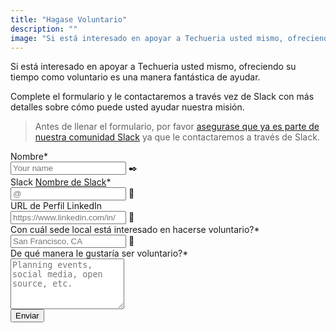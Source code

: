 ```yaml
---
title: "Hagase Voluntario"
description: ""
image: "Si está interesado en apoyar a Techueria usted mismo, ofreciendo su tiempo como voluntario es una manera fantástica de ayudar."
---
```


Si está interesado en apoyar a Techueria usted mismo, ofreciendo su tiempo como voluntario es una manera fantástica de ayudar.

Complete el formulario y le contactaremos a través vez de Slack con más detalles sobre cómo puede usted ayudar nuestra misión. 

> Antes de llenar el formulario, por favor [asegurase que ya es parte de nuestra comunidad Slack](/communities/slack) ya que le contactaremos a través de Slack.

<form name="Volunteer" method="POST" data-netlify="true">
  <input type="hidden" aria-label="Subject" name="_subject" value="Techqueria - Volunteer">
  <div class="field">
    <label class="label">Nombre*</label>
    <div class="control has-icons-left">
      <input class="input" aria-label="Name" autocomplete="on" type="text" name="name" placeholder="Your name" required>
      <span class="icon is-left">
        ✒️
      </span>
    </div>
  </div>
  <div class="field">
    <label class="label">Slack <a href="https://get.slack.help/hc/en-us/articles/216360827-Change-your-display-name" target="_blank" rel="noopener">Nombre de Slack</a>*</label>
    <div class="control has-icons-left">
      <input class="input" aria-label="Slack Handle" autocomplete="on" type="text" name="slack" placeholder="@" required>
      <span class="icon is-left">
        💬
      </span>
    </div>
  </div>
  <div class="field">
    <label class="label">URL de Perfil LinkedIn </label>
    <div class="control has-icons-left">
      <input class="input" aria-label="Organization" autocomplete="on" type="url" name="organization" placeholder="https://www.linkedin.com/in/" required>
      <span class="icon is-left">
        💼
      </span>
    </div>
  </div>
  <div class="field">
    <label class="label">Con cuál sede local está interesado en hacerse voluntario?*</label>
    <div class="control has-icons-left">
      <input class="input" aria-label="Location" autocomplete="on" type="text" name="location" placeholder="San Francisco, CA" required>
      <span class="icon is-left">
        📍
      </span>
    </div>
  </div>
  <div class="field">
    <label class="label">De qué manera le gustaría ser voluntario?*</label>
    <div class="control">
      <textarea class="textarea" aria-label="Message" spellcheck="true" rows="5" name="message" id="message" placeholder="Planning events, social media, open source, etc." required></textarea>
    </div>
  </div>
  <div data-netlify-recaptcha="true"></div>
  <div class="field mt-sm">
    <div class="control">
      <button type="submit" class="button is-primary">Enviar</button>
    </div>
  </div>
</form>
